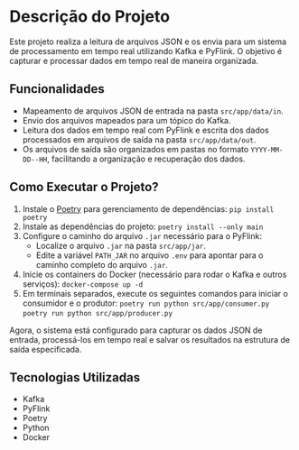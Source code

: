 # Descrição do Projeto
 
Este projeto realiza a leitura de arquivos JSON e os envia para um sistema de processamento em tempo real utilizando Kafka e PyFlink. O objetivo é capturar e processar dados em tempo real de maneira organizada.
 
## Funcionalidades
 
- Mapeamento de arquivos JSON de entrada na pasta `src/app/data/in`.
- Envio dos arquivos mapeados para um tópico do Kafka.
- Leitura dos dados em tempo real com PyFlink e escrita dos dados processados em arquivos de saída na pasta `src/app/data/out`.
- Os arquivos de saída são organizados em pastas no formato `YYYY-MM-DD--HH`, facilitando a organização e recuperação dos dados.
 
## Como Executar o Projeto?
 
1. Instale o [Poetry](https://python-poetry.org/) para gerenciamento de dependências: `pip install poetry`
2.  Instale as dependências do projeto:
	   `poetry install --only main` 
3.  Configure o caminho do arquivo `.jar` necessário para o PyFlink:
   	-   Localize o arquivo `.jar` na pasta `src/app/jar`.
   	-   Edite a variável `PATH_JAR` no arquivo `.env` para apontar para o caminho completo do arquivo `.jar`.
4.  Inicie os containers do Docker (necessário para rodar o Kafka e outros serviços): `docker-compose up -d`
5.  Em terminais separados, execute os seguintes comandos para iniciar o consumidor e o produtor:
   `poetry run python src/app/consumer.py`
   `poetry run python src/app/producer.py` 

 
Agora, o sistema está configurado para capturar os dados JSON de entrada, processá-los em tempo real e salvar os resultados na estrutura de saída especificada.
 
## Tecnologias Utilizadas
 
-   Kafka
-   PyFlink
-   Poetry
-   Python
-   Docker
